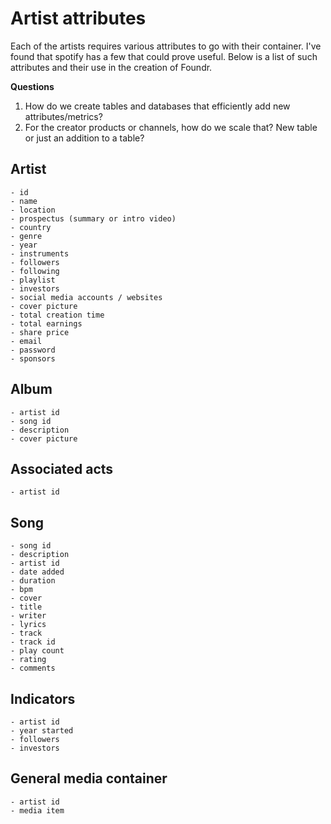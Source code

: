 # Artist attributes

Each of the artists requires various attributes to go with their container. I've found that spotify
has a few that could prove useful. Below is a list of such attributes and their use in the creation
of Foundr. 

**Questions**
1. How do we create tables and databases that efficiently add new attributes/metrics?
2. For the creator products or channels, how do we scale that? New table or just an addition to a table?


## Artist
    - id
    - name
    - location
    - prospectus (summary or intro video)
    - country
    - genre
    - year
    - instruments
    - followers
    - following
    - playlist
    - investors
    - social media accounts / websites
    - cover picture
    - total creation time
    - total earnings
    - share price
    - email
    - password
    - sponsors

## Album
    - artist id
    - song id
    - description
    - cover picture

## Associated acts
    - artist id

## Song
    - song id
    - description
    - artist id
    - date added
    - duration
    - bpm
    - cover
    - title
    - writer
    - lyrics
    - track
    - track id 
    - play count
    - rating
    - comments

## Indicators
    - artist id
    - year started
    - followers
    - investors

## General media container
    - artist id
    - media item


